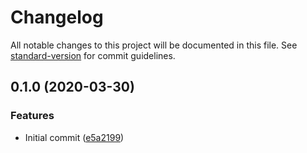 # Changelog

All notable changes to this project will be documented in this file. See [standard-version](https://github.com/conventional-changelog/standard-version) for commit guidelines.

## 0.1.0 (2020-03-30)


### Features

* Initial commit ([e5a2199](https://github.com/delucis/bgio-storage-cache/commit/e5a2199d3e59a986fdc47b79a1499a25eed80317))
